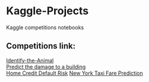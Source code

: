 # Kaggle-Projects
Kaggle competitions notebooks

## Competitions link:
<a href="https://www.hackerearth.com/challenge/competitive/deep-learning-beginner-challenge/problems/"> Identify-the-Animal</a><br>
<a href="https://www.hackerearth.com/challenge/competitive/machine-learning-challenge-6-1/problems/">  Predict the damage to a building </a><br>
<a href="https://www.kaggle.com/c/home-credit-default-risk">Home Credit Default Risk</a>
<a href="https://www.kaggle.com/c/new-york-city-taxi-fare-prediction">New York Taxi Fare Prediction</a>
